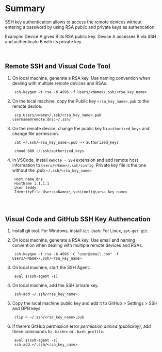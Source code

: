 # Summary

SSH key authentication allows to access the remote devices without entering a password by using RSA public and private keys as authencation.

Example: Device A gives B its RSA public key. Device A accesses B via SSH and authenticate B with its private key.

</br>

## Remote SSH and Visual Code Tool

1. On local machine, generate a RSA key. Use naming convention when dealing with multiple remote devices and RSAs.

        ssh-keygen -t rsa -b 4096 -f Users/<Name>/.ssh/<rsa_key_name>

2. On the local machine, copy the Public key `<rsa_key_name>.pub` to the remote device.

        scp Users/<Name>/.ssh/<rsa_key_name>.pub username@remote.dns:~/.ssh/

3. On the remote device, change the public key to `authorized_keys` and change file permission.

        cat ~/.ssh/<rsa_key_name>.pub >> authorized_keys

        chmod 600 ~/.ssh/authorized_keys

4. In VSCode, install `Remote - SSH` extension and add remote host information to `Users/<Name>/.ssh/config`. Private key file is the one without the .pub `~/.ssh/<rsa_key_name>`


        Host name.dns
        HostName 1.1.1.1
        User teddy
        IdentityFile Users\<Name>\.ssh\config\<rsa_key_name>

</br>

#

## Visual Code and GitHub SSH Key Authencation

1. Install git tool. For Windows, install `Git Bash`. For Linux, `apt-get git`.

2. On local machine, generate a RSA key. Use email and naming convention when dealing with multiple remote devices and RSAs.

        ssh-keygen -t rsa -b 4096 -C "user@email.com" -f Users/<Name>/.ssh/<rsa_key_name>

3. On local machine, start the SSH Agent.

        eval $(ssh-agent -s)

4. On local machine, add the SSH private key.

        ssh-add ~/.ssh/<rsa_key_name>

5. Copy the local machine public key and add it to GitHub > Settings > SSH and GPG keys

        clip < ~/.ssh/<rsa_key_name>.pub

6. If there's GitHub permission error *permission denied (publickey)*, add these commands to `.bashrc` or `.bash_profile`.

        eval $(ssh-agent -s)
        ssh-add ~/.ssh/<rsa_key_name>


#
